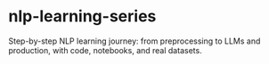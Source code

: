 # nlp-learning-series
Step-by-step NLP learning journey: from preprocessing to LLMs and production, with code, notebooks, and real datasets.
